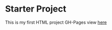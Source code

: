 # Starter Project
This is my first HTML project
GH-Pages view [here](https://shah0257.github.io/starter/index.html)

